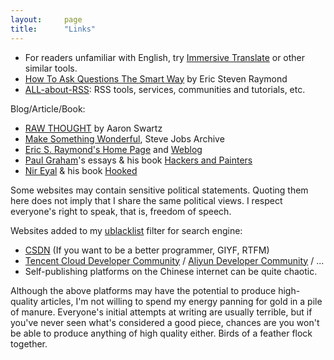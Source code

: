 ```yaml
---
layout:     page
title:      "Links"
---
```


- For readers unfamiliar with English, try [Immersive Translate](https://immersivetranslate.com/) or other similar tools.
- [How To Ask Questions The Smart Way](http://www.catb.org/~esr/faqs/smart-questions.html) by Eric Steven Raymond
- [ALL-about-RSS](https://github.com/AboutRSS/ALL-about-RSS): RSS tools, services, communities and tutorials, etc.

Blog/Article/Book:

- [RAW THOUGHT](http://www.aaronsw.com/weblog/) by Aaron Swartz
- [Make Something Wonderful](https://stevejobsarchive.com/), Steve Jobs Archive
- [Eric S. Raymond's Home Page](http://www.catb.org/~esr/) and [Weblog](http://esr.ibiblio.org/)
- [Paul Graham](http://www.paulgraham.com/articles.html)'s essays & his book [Hackers and Painters](http://www.amazon.com/gp/product/0596006624)
- [Nir Eyal](https://www.nirandfar.com/) & his book [Hooked](https://www.nirandfar.com/hooked/)

Some websites may contain sensitive political statements. 
Quoting them here does not imply that I share the same political views.
I respect everyone's right to speak, that is, freedom of speech.

Websites added to my [ublacklist](https://iorate.github.io/ublacklist/) filter for search engine:

- [CSDN](https://www.csdn.net/) (If you want to be a better programmer, GIYF, RTFM)
- [Tencent Cloud Developer Community](https://cloud.tencent.com/developer) / [Aliyun Developer Community](https://developer.aliyun.com) / ...
- Self-publishing platforms on the Chinese internet can be quite chaotic.

Although the above platforms may have the potential to produce high-quality articles, 
I'm not willing to spend my energy panning for gold in a pile of manure.
Everyone's initial attempts at writing are usually terrible, but if you've never seen what's considered a good piece, 
chances are you won't be able to produce anything of high quality either.
Birds of a feather flock together.